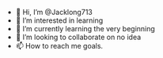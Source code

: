 - 👋 Hi, I’m @Jacklong713
- 👀 I’m interested in learning 
- 🌱 I’m currently learning the very beginning 
- 💞️ I’m looking to collaborate on no idea
- 📫 How to reach me goals.

<!---
Jacklong713/Jacklong713 is a ✨ special ✨ repository because its `README.md` (this file) appears on your GitHub profile.
You can click the Preview link to take a look at your changes.
--->
